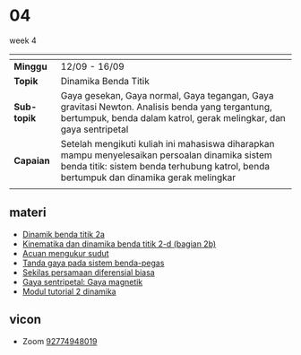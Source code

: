 # 04
week 4

<span> | <span>
:- | :-
**Minggu** | 12/09 - 16/09
**Topik** | Dinamika Benda Titik
**Sub-topik** | Gaya gesekan, Gaya normal, Gaya tegangan, Gaya gravitasi Newton. Analisis benda yang tergantung, bertumpuk, benda dalam katrol, gerak melingkar, dan gaya sentripetal
**Capaian** | Setelah mengikuti kuliah ini mahasiswa diharapkan mampu menyelesaikan persoalan dinamika sistem benda titik: sistem benda terhubung katrol, benda bertumpuk dan dinamika gerak melingkar
||


## materi
+ [Dinamik benda titik 2a](dynamics-of-point-particle-2a-20220912-v1.pdf)
+ [Kinematika dan dinamika benda titik 2-d 
(bagian 2b)](kinematics-dynamics-20220914-v3.pdf)
+ [Acuan mengukur sudut](https://bugx.vercel.app/pages/0270.html)
+ [Tanda gaya pada sistem benda-pegas](https://bugx.vercel.app/pages/0184.html)
+ [Sekilas persamaan diferensial biasa](https://bugx.vercel.app/pages/0530.html)
+ [Gaya sentripetal: Gaya magnetik](https://github.com/dudung/py-jupyter-notebook/tree/main/app/case_00)
+ [Modul tutorial 2 dinamika](module-02-a.pdf)


## vicon
+ Zoom [92774948019](https://itb-ac-id.zoom.us/j/92774948019?pwd=WVVBRllUQlpabkVmdXJ3d1hvNmtBUT09)